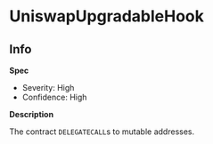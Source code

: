 # UniswapUpgradableHook

## Info

**Spec**

- Severity: High
- Confidence: High

**Description**

The contract `DELEGATECALL`s to mutable addresses.
